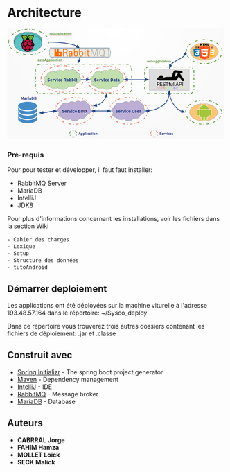 # Architecture

[<img src="architecture.PNG" width="500">](architecture.PNG)

### Pré-requis

Pour pour tester et développer, il faut faut installer:
 
 * RabbitMQ Server
 * MariaDB
 * IntelliJ
 * JDK8
 
Pour plus d'informations concernant les installations, voir les fichiers dans la section Wiki
```
- Cahier des charges
- Lexique
- Setup
- Structure des données
- tutoAndroid
```


## Démarrer deploiement

Les applications ont été déployées sur la machine viturelle à l'adresse 193.48.57.164
dans le répertoire: ~/Sysco_deploy

Dans ce répertoire vous trouverez trois autres dossiers contenant les fichiers de déploiement: .jar et .classe

## Construit avec

* [Spring Initializr](rhttps://start.spring.io) - The spring boot project generator
* [Maven](https://maven.apache.org/) - Dependency management
* [IntelliJ](https://rometools.github.io/rome/) - IDE
* [RabbitMQ](https://www.rabbitmq.com/) - Message broker
* [MariaDB](https://mariadb.org/) - Database

## Auteurs

* **CABRRAL Jorge**
* **FAHIM Hamza**
* **MOLLET Loïck**
* **SECK Malick**
